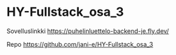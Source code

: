 # HY-Fullstack_osa_3

Sovelluslinkki https://puhelinluettelo-backend-je.fly.dev/

Repo https://github.com/jani-e/HY-Fullstack_osa_3